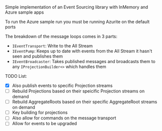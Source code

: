 Simple implementation of an Event Sourcing library with InMemory and Azure sample apps

To run the Azure sample run you must be running Azurite on the default ports

The breakdown of the message loops comes in 3 parts:
- `IEventTransport`: Write to the All Stream
- `IEventPump`: Keeps up to date with events from the All Stream it hasn't seen and publishes them
- `IEventBroadcaster`: Takes published messages and broadcasts them to any `IProjectionBuilder<>` which handles them

TODO List:
- [x] Also publish events to specific Projection streams
- [ ] Rebuild Projections based on their speicific Projection streams on demand
- [ ] Rebuild AggregateRoots based on their specific AggregateRoot streams on demand
- [ ] Key building for projections
- [ ] Also allow for commands on the message transport
- [ ] Allow for events to be upgraded
